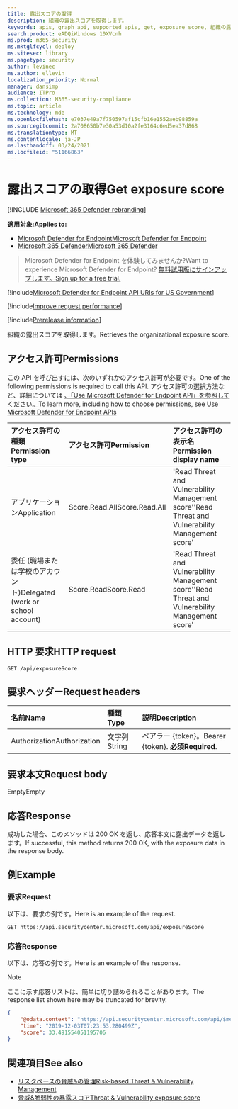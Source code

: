 ```yaml
---
title: 露出スコアの取得
description: 組織の露出スコアを取得します。
keywords: apis, graph api, supported apis, get, exposure score, 組織の露出スコア
search.product: eADQiWindows 10XVcnh
ms.prod: m365-security
ms.mktglfcycl: deploy
ms.sitesec: library
ms.pagetype: security
author: levinec
ms.author: ellevin
localization_priority: Normal
manager: dansimp
audience: ITPro
ms.collection: M365-security-compliance
ms.topic: article
ms.technology: mde
ms.openlocfilehash: e7037e49a7f750597af15cfb16e1552aeb98859a
ms.sourcegitcommit: 2a708650b7e30a53d10a2fe3164c6ed5ea37d868
ms.translationtype: MT
ms.contentlocale: ja-JP
ms.lasthandoff: 03/24/2021
ms.locfileid: "51166863"
---
```

# <a name="get-exposure-score"></a><span data-ttu-id="88c55-104">露出スコアの取得</span><span class="sxs-lookup"><span data-stu-id="88c55-104">Get exposure score</span></span>

[!INCLUDE [Microsoft 365 Defender rebranding](../../includes/microsoft-defender.md)]

<span data-ttu-id="88c55-105">**適用対象:**</span><span class="sxs-lookup"><span data-stu-id="88c55-105">**Applies to:**</span></span>
- [<span data-ttu-id="88c55-106">Microsoft Defender for Endpoint</span><span class="sxs-lookup"><span data-stu-id="88c55-106">Microsoft Defender for Endpoint</span></span>](https://go.microsoft.com/fwlink/p/?linkid=2154037)
- [<span data-ttu-id="88c55-107">Microsoft 365 Defender</span><span class="sxs-lookup"><span data-stu-id="88c55-107">Microsoft 365 Defender</span></span>](https://go.microsoft.com/fwlink/?linkid=2118804)

> <span data-ttu-id="88c55-108">Microsoft Defender for Endpoint を体験してみませんか?</span><span class="sxs-lookup"><span data-stu-id="88c55-108">Want to experience Microsoft Defender for Endpoint?</span></span> [<span data-ttu-id="88c55-109">無料試用版にサインアップします。</span><span class="sxs-lookup"><span data-stu-id="88c55-109">Sign up for a free trial.</span></span>](https://www.microsoft.com/microsoft-365/windows/microsoft-defender-atp?ocid=docs-wdatp-exposedapis-abovefoldlink) 

[!include[Microsoft Defender for Endpoint API URIs for US Government](../../includes/microsoft-defender-api-usgov.md)]

[!include[Improve request performance](../../includes/improve-request-performance.md)]


[!include[Prerelease information](../../includes/prerelease.md)]

<span data-ttu-id="88c55-110">組織の露出スコアを取得します。</span><span class="sxs-lookup"><span data-stu-id="88c55-110">Retrieves the organizational exposure score.</span></span>

## <a name="permissions"></a><span data-ttu-id="88c55-111">アクセス許可</span><span class="sxs-lookup"><span data-stu-id="88c55-111">Permissions</span></span>

<span data-ttu-id="88c55-112">この API を呼び出すには、次のいずれかのアクセス許可が必要です。</span><span class="sxs-lookup"><span data-stu-id="88c55-112">One of the following permissions is required to call this API.</span></span> <span data-ttu-id="88c55-113">アクセス許可の選択方法など、詳細については [、「Use Microsoft Defender for Endpoint API」を参照してください。](apis-intro.md)</span><span class="sxs-lookup"><span data-stu-id="88c55-113">To learn more, including how to choose permissions, see [Use Microsoft Defender for Endpoint APIs](apis-intro.md)</span></span>

<span data-ttu-id="88c55-114">アクセス許可の種類</span><span class="sxs-lookup"><span data-stu-id="88c55-114">Permission type</span></span> | <span data-ttu-id="88c55-115">アクセス許可</span><span class="sxs-lookup"><span data-stu-id="88c55-115">Permission</span></span> | <span data-ttu-id="88c55-116">アクセス許可の表示名</span><span class="sxs-lookup"><span data-stu-id="88c55-116">Permission display name</span></span>
:---|:---|:---
<span data-ttu-id="88c55-117">アプリケーション</span><span class="sxs-lookup"><span data-stu-id="88c55-117">Application</span></span> | <span data-ttu-id="88c55-118">Score.Read.All</span><span class="sxs-lookup"><span data-stu-id="88c55-118">Score.Read.All</span></span> | <span data-ttu-id="88c55-119">'Read Threat and Vulnerability Management score'</span><span class="sxs-lookup"><span data-stu-id="88c55-119">'Read Threat and Vulnerability Management score'</span></span>
<span data-ttu-id="88c55-120">委任 (職場または学校のアカウント)</span><span class="sxs-lookup"><span data-stu-id="88c55-120">Delegated (work or school account)</span></span> | <span data-ttu-id="88c55-121">Score.Read</span><span class="sxs-lookup"><span data-stu-id="88c55-121">Score.Read</span></span> | <span data-ttu-id="88c55-122">'Read Threat and Vulnerability Management score'</span><span class="sxs-lookup"><span data-stu-id="88c55-122">'Read Threat and Vulnerability Management score'</span></span>

## <a name="http-request"></a><span data-ttu-id="88c55-123">HTTP 要求</span><span class="sxs-lookup"><span data-stu-id="88c55-123">HTTP request</span></span>

```
GET /api/exposureScore
```

## <a name="request-headers"></a><span data-ttu-id="88c55-124">要求ヘッダー</span><span class="sxs-lookup"><span data-stu-id="88c55-124">Request headers</span></span>

<span data-ttu-id="88c55-125">名前</span><span class="sxs-lookup"><span data-stu-id="88c55-125">Name</span></span> | <span data-ttu-id="88c55-126">種類</span><span class="sxs-lookup"><span data-stu-id="88c55-126">Type</span></span> | <span data-ttu-id="88c55-127">説明</span><span class="sxs-lookup"><span data-stu-id="88c55-127">Description</span></span>
:---|:---|:---
<span data-ttu-id="88c55-128">Authorization</span><span class="sxs-lookup"><span data-stu-id="88c55-128">Authorization</span></span> | <span data-ttu-id="88c55-129">文字列</span><span class="sxs-lookup"><span data-stu-id="88c55-129">String</span></span> | <span data-ttu-id="88c55-130">ベアラー {token}。</span><span class="sxs-lookup"><span data-stu-id="88c55-130">Bearer {token}.</span></span> <span data-ttu-id="88c55-131">**必須**</span><span class="sxs-lookup"><span data-stu-id="88c55-131">**Required**.</span></span>

## <a name="request-body"></a><span data-ttu-id="88c55-132">要求本文</span><span class="sxs-lookup"><span data-stu-id="88c55-132">Request body</span></span>

<span data-ttu-id="88c55-133">Empty</span><span class="sxs-lookup"><span data-stu-id="88c55-133">Empty</span></span>

## <a name="response"></a><span data-ttu-id="88c55-134">応答</span><span class="sxs-lookup"><span data-stu-id="88c55-134">Response</span></span>

<span data-ttu-id="88c55-135">成功した場合、このメソッドは 200 OK を返し、応答本文に露出データを返します。</span><span class="sxs-lookup"><span data-stu-id="88c55-135">If successful, this method returns 200 OK, with the exposure data in the response body.</span></span>

## <a name="example"></a><span data-ttu-id="88c55-136">例</span><span class="sxs-lookup"><span data-stu-id="88c55-136">Example</span></span>

### <a name="request"></a><span data-ttu-id="88c55-137">要求</span><span class="sxs-lookup"><span data-stu-id="88c55-137">Request</span></span>

<span data-ttu-id="88c55-138">以下は、要求の例です。</span><span class="sxs-lookup"><span data-stu-id="88c55-138">Here is an example of the request.</span></span>

```http
GET https://api.securitycenter.microsoft.com/api/exposureScore
```

### <a name="response"></a><span data-ttu-id="88c55-139">応答</span><span class="sxs-lookup"><span data-stu-id="88c55-139">Response</span></span>

<span data-ttu-id="88c55-140">以下は、応答の例です。</span><span class="sxs-lookup"><span data-stu-id="88c55-140">Here is an example of the response.</span></span>

>[!NOTE]
><span data-ttu-id="88c55-141">ここに示す応答リストは、簡単に切り詰められることがあります。</span><span class="sxs-lookup"><span data-stu-id="88c55-141">The response list shown here may be truncated for brevity.</span></span> 

```json
{
    "@odata.context": "https://api.securitycenter.microsoft.com/api/$metadata#ExposureScore/$entity",
    "time": "2019-12-03T07:23:53.280499Z",
    "score": 33.491554051195706
}

```

## <a name="see-also"></a><span data-ttu-id="88c55-142">関連項目</span><span class="sxs-lookup"><span data-stu-id="88c55-142">See also</span></span>

- [<span data-ttu-id="88c55-143">リスクベースの脅威&の管理</span><span class="sxs-lookup"><span data-stu-id="88c55-143">Risk-based Threat & Vulnerability Management</span></span>](https://docs.microsoft.com/microsoft-365/security/defender-endpoint/next-gen-threat-and-vuln-mgt)
- [<span data-ttu-id="88c55-144">脅威&脆弱性の暴露スコア</span><span class="sxs-lookup"><span data-stu-id="88c55-144">Threat & Vulnerability exposure score</span></span>](https://docs.microsoft.com/microsoft-365/security/defender-endpoint/tvm-exposure-score)
